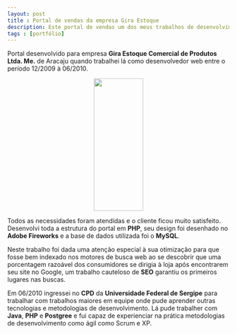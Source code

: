 ```yaml
---
layout: post
title : Portal de vendas da empresa Gira Estoque
description: Este portal de vendas um dos meus trabalhos de desenvolvimento web somando meu portifólio
tags : [portfólio]
---
```

Portal desenvolvido para empresa **Gira Estoque Comercial de Produtos Ltda. Me.** de Aracaju quando trabalhei lá como desenvolvedor web entre o período 12/2009 à 06/2010.

<div style="clear: both; text-align: center;" height="300" width="112">
  <a class="thumbnail" href="{{ site.url }}/img/portifolio/giraestoque.png">
    <img src="{{ site.url }}/img/portifolio/giraestoque-thumbnail.png" height="300" width="112">
  </a>
</div>


Todos as necessidades foram atendidas e o cliente ficou muito satisfeito. Desenvolvi toda a estrutura do portal em **PHP**, seu design foi desenhado no **Adobe Fireworks** e a base de dados utilizada foi o **MySQL**.

Neste trabalho foi dada uma atenção especial à sua otimização para que fosse bem indexado nos motores de busca web ao se descobrir que uma porcentagem razoável dos consumidores se dirigia à loja após encontrarem seu site no Google, um trabalho cauteloso de **SEO** garantiu os primeiros lugares nas buscas.

Em 06/2010 ingressei no **CPD** da **Universidade Federal de Sergipe** para trabalhar com trabalhos maiores em equipe onde pude aprender outras tecnologias e metodologias de desenvolvimento. Lá pude trabalher com **Java**, **PHP** e **Postgree** e fui capaz de experienciar na prática metodologias de desenvolvimento como ágil como Scrum e XP.
